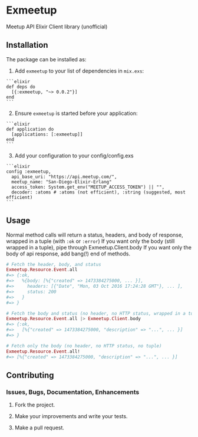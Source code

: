 # Exmeetup

Meetup API Elixir Client library (unofficial)

## Installation

The package can be installed as:

  1. Add `exmeetup` to your list of dependencies in `mix.exs`:

    ```elixir
    def deps do
      [{:exmeetup, "~> 0.0.2"}]
    end
    ```

  2. Ensure `exmeetup` is started before your application:

    ```elixir
    def application do
      [applications: [:exmeetup]]
    end
    ```

  3. Add your configuration to your config/config.exs

    ```elixir
    config :exmeetup,
      api_base_uri: "https://api.meetup.com/",
      meetup_name: "San-Diego-Elixir-Erlang"
      access_token: System.get_env("MEETUP_ACCESS_TOKEN") || "",
      decoder: :atoms # :atoms (not efficient), :string (suggested, most efficient)
    ```

## Usage
Normal method calls will return a status, headers, and body of response, wrapped in a tuple (with `:ok` or `:error`)
If you want only the body (still wrapped in a tuple), pipe through Exmeetup.Client.body
If you want only the body of api response, add bang(!) end of methods.

```elixir
# Fetch the header, body, and status
Exmeetup.Resource.Event.all
#=> {:ok,
#=>   %{body: [%{"created" => 1473384275000, ... }],
#=>     headers: [{"Date", "Mon, 03 Oct 2016 17:24:28 GMT"}, ... ],
#=>     status: 200
#=>   }
#=> }

# Fetch the body and status (no header, no HTTP status, wrapped in a tuple)
Exmeetup.Resource.Event.all |> Exmeetup.Client.body
#=> {:ok,
#=>   [%{"created" => 1473384275000, "description" => "...", ... }]
#=> }

# Fetch only the body (no header, no HTTP status, no tuple)
Exmeetup.Resource.Event.all!
#=> [%{"created" => 1473384275000, "description" => "...", ... }]
```

## Contributing

### Issues, Bugs, Documentation, Enhancements

1) Fork the project.

2) Make your improvements and write your tests.

3) Make a pull request.
